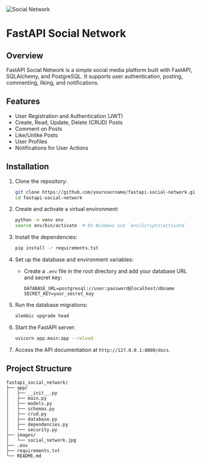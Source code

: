 ![Social Network](121233.png)
# FastAPI Social Network

## Overview

FastAPI Social Network is a simple social media platform built with FastAPI, SQLAlchemy, and PostgreSQL. It supports user authentication, posting, commenting, liking, and notifications.

## Features

- User Registration and Authentication (JWT)
- Create, Read, Update, Delete (CRUD) Posts
- Comment on Posts
- Like/Unlike Posts
- User Profiles
- Notifications for User Actions

## Installation

1. Clone the repository:
    ```bash
    git clone https://github.com/yourusername/fastapi-social-network.git
    cd fastapi-social-network
    ```

2. Create and activate a virtual environment:
    ```bash
    python -m venv env
    source env/bin/activate  # On Windows use `env\Scripts\activate`
    ```

3. Install the dependencies:
    ```bash
    pip install -r requirements.txt
    ```

4. Set up the database and environment variables:
    - Create a `.env` file in the root directory and add your database URL and secret key:
        ```
        DATABASE_URL=postgresql://user:password@localhost/dbname
        SECRET_KEY=your_secret_key
        ```

5. Run the database migrations:
    ```bash
    alembic upgrade head
    ```

6. Start the FastAPI server:
    ```bash
    uvicorn app.main:app --reload
    ```

7. Access the API documentation at `http://127.0.0.1:8000/docs`.

## Project Structure

```plaintext
fastapi_social_network/
├── app/
│   ├── __init__.py
│   ├── main.py
│   ├── models.py
│   ├── schemas.py
│   ├── crud.py
│   ├── database.py
│   ├── dependencies.py
│   └── security.py
├── images/
│   └── social_network.jpg
├── .env
├── requirements.txt
└── README.md



